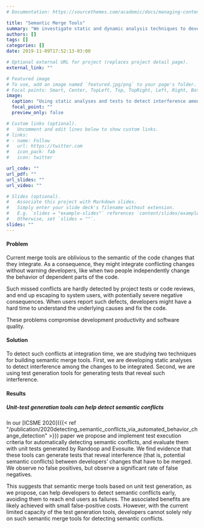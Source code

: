 ```yaml
---
# Documentation: https://sourcethemes.com/academic/docs/managing-content/

title: "Semantic Merge Tools"
summary: "We investigate static and dynamic analysis techniques to develop semantic merge tools that detect conflicts missed by current tools."
authors: []
tags: []
categories: []
date: 2019-11-09T17:52:13-03:00

# Optional external URL for project (replaces project detail page).
external_link: ""

# Featured image
# To use, add an image named `featured.jpg/png` to your page's folder.
# Focal points: Smart, Center, TopLeft, Top, TopRight, Left, Right, BottomLeft, Bottom, BottomRight.
image:
  caption: "Using static analyses and tests to detect interference among changes to be integrated"
  focal_point: ""
  preview_only: false

# Custom links (optional).
#   Uncomment and edit lines below to show custom links.
# links:
# - name: Follow
#   url: https://twitter.com
#   icon_pack: fab
#   icon: twitter

url_code: ""
url_pdf: ""
url_slides: ""
url_video: ""

# Slides (optional).
#   Associate this project with Markdown slides.
#   Simply enter your slide deck's filename without extension.
#   E.g. `slides = "example-slides"` references `content/slides/example-slides.md`.
#   Otherwise, set `slides = ""`.
slides: ""
---
```


#### Problem

Current merge tools are oblivious to the semantic of the code changes that they integrate. As a consequence, they might integrate conflicting changes without warning developers, like when two people independently change the behavior of dependent parts of the code. 

Such missed conflicts are hardly detected by project tests or code reviews, and end up escaping to system users, with potentially severe negative consequences. When users report such defects, developers might have a hard time to understand the underlying causes and fix the code.

These problems compromise development productivity and software quality.

#### Solution

To detect such conflicts at integration time, we are studying two techniques for building semantic merge tools. First, we are developing static analyses to detect interference among the changes to be integrated. Second, we are using  test generation tools for generating tests that reveal such interference.

#### Results

##### Unit-test generation tools can help detect semantic conflicts

In our [ICSME 2020]({{< ref "/publication/2020detecting_semantic_conflicts_via_automated_behavior_change_detection" >}}) paper we propose and implement test execution criteria for automatically detecting semantic conflicts, and evaluate them with unit tests generated by Randoop and Evosuite. We find evidence that these tools can generate tests that reveal interference (that is, potential semantic conflicts) between developers’ changes that have to be merged. We observe no false positives, but observe a significant rate of false negatives. 

This suggests that semantic merge tools based on unit test generation, as we propose, can help developers to detect semantic conflicts early, avoiding them to reach end users as failures. The associated benefits are likely achieved with small false-positive costs. However, with the current limited capacity of the test generation tools, developers cannot solely rely on such semantic merge tools for detecting semantic conflicts.
